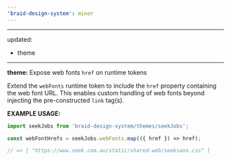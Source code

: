 ```yaml
---
'braid-design-system': minor
---
```


---
updated:
  - theme
---

**theme:** Expose web fonts `href` on runtime tokens

Extend the `webFonts` runtime token to include the `href` property containing the web font URL.
This enables custom handling of web fonts beyond injecting the pre-constructed `link` tag(s).

**EXAMPLE USAGE:**
```jsx
import seekJobs from 'braid-design-system/themes/seekJobs';

const webFontHrefs = seekJobs.webFonts.map(({ href }) => href);

// => [ "https://www.seek.com.au/static/shared-web/seeksans.css" ]
```
